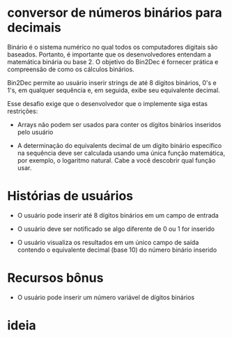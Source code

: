 #  conversor de números binários para decimais

Binário é o sistema numérico no qual todos os computadores digitais são baseados. Portanto, é importante que os desenvolvedores entendam a matemática binária ou base 2. O objetivo do Bin2Dec é fornecer prática e compreensão de como os cálculos binários.

Bin2Dec permite ao usuário inserir strings de até 8 dígitos binários, 0's e 1's, em qualquer sequência e, em seguida, exibe seu equivalente decimal.

Esse desafio exige que o desenvolvedor que o implemente siga estas restrições:

* Arrays não podem ser usados ​​para conter os dígitos binários inseridos pelo usuário

* A determinação do equivalents decimal de um dígito binário específico na sequência deve ser calculada usando uma única função matemática, por exemplo, o logaritmo natural. Cabe a você descobrir qual função usar.

# Histórias de usuários

* O usuário pode inserir até 8 dígitos binários em um campo de entrada

* O usuário deve ser notificado se algo diferente de 0 ou 1 for inserido

* O usuário visualiza os resultados em um único campo de saída contendo o equivalente decimal (base 10) do número binário inserido

# Recursos bônus 

* O usuário pode inserir um número variável de dígitos binários

# ideia 

